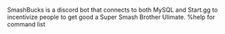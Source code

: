 SmashBucks is a discord bot that connects to both MySQL and Start.gg to incentivize people to get good a Super Smash Brother Ulimate. 
%help for command list
